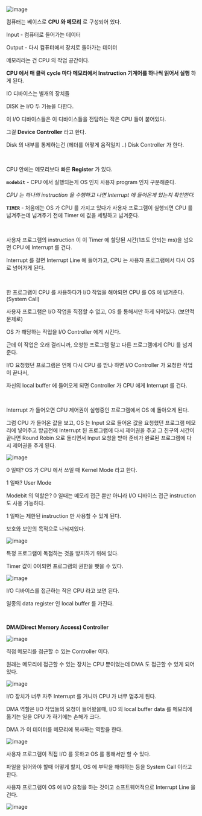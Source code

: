 ![image](https://github.com/lielocks/WIL/assets/107406265/c545b2ce-2b1f-4d51-b292-95976d34bb01)

컴퓨터는 베이스로 **CPU 와 메모리** 로 구성되어 있다.

Input - 컴퓨터로 들어가는 데이터

Output - 다시 컴퓨터에서 장치로 돌아가는 데이터

메모리라는 건 CPU 의 작업 공간이다.

**CPU 에서 매 클럭 cycle 마다 메모리에서 Instruction 기계어를 하나씩 읽어서 실행** 하게 된다.

IO 디바이스는 별개의 장치들 

DISK 는 I/O 두 기능을 다한다.

이 I/O 디바이스들은 이 디바이스들을 전담하는 작은 CPU 들이 붙어있다.

그걸 **Device Controller** 라고 한다.

Disk 의 내부를 통제하는건 (헤더를 어떻게 움직일지 ..) Disk Controller 가 한다.

<br>

CPU 안에는 메모리보다 빠른 **Register** 가 있다.

**`modebit`** - CPU 에서 실행되는게 OS 인지 사용자 program 인지 구분해준다.

*CPU 는 하나의 instruction 을 수행하고 나면 Interrupt 에 들어온게 있는지 확인한다.*

**`TIMER`** - 처음에는 OS 가 CPU 를 가지고 있다가 사용자 프로그램이 실행되면 CPU 를 넘겨주는데 넘겨주기 전에 Timer 에 값을 세팅하고 넘겨준다.

<br>

사용자 프로그램의 instruction 이 이 Timer 에 할당된 시간(1초도 안되는 ms)을 넘으면 CPU 에 Interrupt 를 건다.

Interrupt 를 걸면 Interrupt Line 에 들어가고, CPU 는 사용자 프로그램에서 다시 OS 로 넘어가게 된다.

<br>

한 프로그램이 CPU 를 사용하다가 I/O 작업을 해야되면 CPU 를 OS 에 넘겨준다. (System Call)

사용자 프로그램은 I/O 작업을 직접할 수 없고, OS 를 통해서만 하게 되어있다. (보안적 문제로)

OS 가 해당하는 작업을 I/O Controller 에게 시킨다.

근데 이 작업은 오래 걸리니까, 요청한 프로그램 말고 다른 프로그램에게 CPU 를 넘겨준다. 

I/O 요청했던 프로그램은 언제 다시 CPU 를 받냐 하면 I/O Controller 가 요청한 작업이 끝나서,

자신의 local buffer 에 들어오게 되면 Controller 가 CPU 에게 Interrupt 를 건다.

<br>

Interrupt 가 들어오면 CPU 제어권이 실행중인 프로그램에서 OS 에 돌아오게 된다.

그럼 CPU 가 들어온 값을 보고, OS 는 Input 으로 들어온 값을 요청했던 프로그램 메모리에 넣어주고 방금전에 Interrupt 된 프로그램에 다시 제어권을 주고 그 친구의 시간이 끝나면 
Round Robin 으로 돌리면서 Input 요청을 받아 준비가 완료된 프로그램에 다시 제어권을 주게 된다.


![image](https://github.com/lielocks/WIL/assets/107406265/46ad6d48-9185-478b-a751-ce9845492057)

0 일때? OS 가 CPU 에서 쓰일 때 Kernel Mode 라고 한다.

1 일때? User Mode

Modebit 의 역할은? 0 일때는 메모리 접근 뿐만 아니라 I/O 디바이스 접근 instruction 도 사용 가능하다.

1 일때는 제한된 instruction 만 사용할 수 있게 된다.

보호와 보안의 목적으로 나눠져있다.

![image](https://github.com/lielocks/WIL/assets/107406265/5e6bf86a-6570-4e18-bfad-175e2af27bf2)

특정 프로그램이 독점하는 것을 방지하기 위해 있다.

Timer 값이 0이되면 프로그램의 권한을 뺏을 수 있다.

![image](https://github.com/lielocks/WIL/assets/107406265/88dd5f4a-f163-4cb9-a07a-8a9a9a47fa7c)

I/O 디바이스를 접근하는 작은 CPU 라고 보면 된다.

일종의 data register 인 local buffer 를 가진다.

<br>

**DMA(Direct Memory Access) Controller**

![image](https://github.com/lielocks/WIL/assets/107406265/b6e17738-f623-492d-a230-30fb481c81ba)

직접 메모리를 접근할 수 있는 Controller 이다.

원래는 메모리에 접근할 수 있는 장치는 CPU 뿐이었는데 DMA 도 접근할 수 있게 되어있다.

![image](https://github.com/lielocks/WIL/assets/107406265/ca3f3d53-4205-4f3d-a1b2-4bb17ba6abef)

I/O 장치가 너무 자주 Interrupt 를 거니까 CPU 가 너무 멈추게 된다.

DMA 역할은 I/O 작업들의 요청이 들어왔을때, I/O 의 local buffer data 를 메모리에 옮기는 일을 CPU 가 하기에는 손해가 크다.

DMA 가 이 데이터를 메모리에 복사하는 역할을 한다.

![image](https://github.com/lielocks/WIL/assets/107406265/29e83141-f11f-4098-a3b6-ab001666fc37)

사용자 프로그램이 직접 I/O 를 못하고 OS 를 통해서만 할 수 있다.

파일을 읽어와야 할때 어떻게 할지, OS 에 부탁을 해야하는 등을 System Call 이라고 한다.

사용자 프로그램이 OS 에 I/O 요청을 하는 것이고 소프트웨어적으로 Interrupt Line 을 건다.

![image](https://github.com/lielocks/WIL/assets/107406265/dc0cb86f-3580-4788-9867-f6db45345c48)
